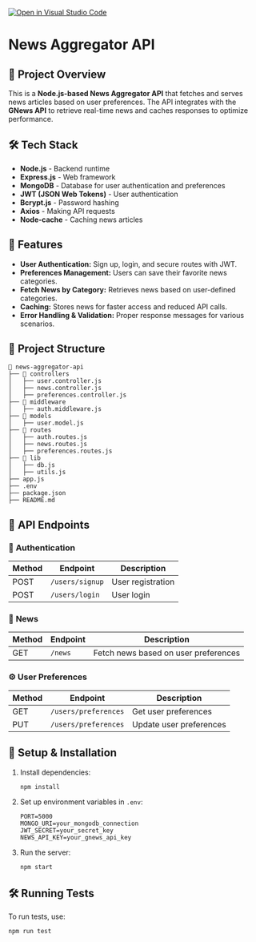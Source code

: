 [![Open in Visual Studio Code](https://classroom.github.com/assets/open-in-vscode-2e0aaae1b6195c2367325f4f02e2d04e9abb55f0b24a779b69b11b9e10269abc.svg)](https://classroom.github.com/online_ide?assignment_repo_id=18870045&assignment_repo_type=AssignmentRepo)

# News Aggregator API

## 📌 Project Overview
This is a **Node.js-based News Aggregator API** that fetches and serves news articles based on user preferences. The API integrates with the **GNews API** to retrieve real-time news and caches responses to optimize performance.

## 🛠 Tech Stack
- **Node.js** - Backend runtime
- **Express.js** - Web framework
- **MongoDB** - Database for user authentication and preferences
- **JWT (JSON Web Tokens)** - User authentication
- **Bcrypt.js** - Password hashing
- **Axios** - Making API requests
- **Node-cache** - Caching news articles

## 🚀 Features
- **User Authentication:** Sign up, login, and secure routes with JWT.
- **Preferences Management:** Users can save their favorite news categories.
- **Fetch News by Category:** Retrieves news based on user-defined categories.
- **Caching:** Stores news for faster access and reduced API calls.
- **Error Handling & Validation:** Proper response messages for various scenarios.

## 📂 Project Structure
```
📁 news-aggregator-api
├── 📂 controllers
│   ├── user.controller.js
│   ├── news.controller.js
│   ├── preferences.controller.js
├── 📂 middleware
│   ├── auth.middleware.js
├── 📂 models
│   ├── user.model.js
├── 📂 routes
│   ├── auth.routes.js
│   ├── news.routes.js
│   ├── preferences.routes.js
├── 📂 lib
│   ├── db.js
│   ├── utils.js
├── app.js
├── .env
├── package.json
├── README.md
```

## 📜 API Endpoints

### 🔑 **Authentication**
| Method | Endpoint       | Description |
|--------|--------------|-------------|
| POST   | `/users/signup` | User registration |
| POST   | `/users/login`  | User login |

### 📰 **News**
| Method | Endpoint    | Description |
|--------|------------|-------------|
| GET    | `/news`    | Fetch news based on user preferences |

### ⚙️ **User Preferences**
| Method | Endpoint           | Description |
|--------|-------------------|-------------|
| GET    | `/users/preferences` | Get user preferences |
| PUT    | `/users/preferences` | Update user preferences |

## 🔧 Setup & Installation

1. Install dependencies:
   ```bash
   npm install
   ```
2. Set up environment variables in `.env`:
   ```plaintext
   PORT=5000
   MONGO_URI=your_mongodb_connection
   JWT_SECRET=your_secret_key
   NEWS_API_KEY=your_gnews_api_key 
   ```
3. Run the server:
   ```bash
   npm start
   ```

## 🛠 Running Tests
To run tests, use:
```bash
npm run test
```



